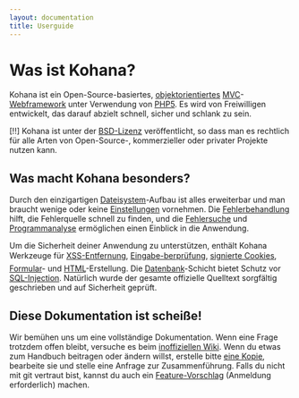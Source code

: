 ```yaml
---
layout: documentation
title: Userguide
---
```

# Was ist Kohana?

Kohana ist ein Open-Source-basiertes, [objektorientiertes](http://de.wikipedia.org/wiki/Objektorientierte_Programmierung) [MVC](http://de.wikipedia.org/wiki/Model_View_Controller "Model View Controller")-[Webframework](http://de.wikipedia.org/wiki/Web_Application_Framework) unter Verwendung von [PHP5](http://php.net/manual/de/intro-whatis "PHP Hypertext Preprocessor"). Es wird von Freiwilligen entwickelt, das darauf abzielt schnell, sicher und schlank zu sein.

[!!] Kohana ist unter der [BSD-Lizenz](http://kohanaframework.org/license) veröffentlicht, so dass man es rechtlich für alle Arten von Open-Source-, kommerzieller oder privater Projekte nutzen kann.

## Was macht Kohana besonders?

Durch den einzigartigen [Dateisystem](/documentation/userguide/about.filesystem)-Aufbau ist alles erweiterbar und man braucht wenige oder keine [Einstellungen](/documentation/userguide/about.configuration) vornehmen. Die [Fehlerbehandlung](/documentation/userguide/debugging.errors) hilft, die Fehlerquelle schnell zu finden, und die [Fehlersuche](/documentation/userguide/debugging) und [Programmanalyse](/documentation/userguide/debugging.profiling) ermöglichen einen Einblick in die Anwendung.

Um die Sicherheit deiner Anwendung zu unterstützen, enthält Kohana Werkzeuge für [XSS-Entfernung](/documentation/userguide/security.xss), [Eingabe-berprüfung](/documentation/userguide/security.validation), [signierte Cookies](/documentation/userguide/security.cookies), [Formular](/documentation/userguide/security.forms)- und [HTML](/documentation/userguide/security.html)-Erstellung. Die [Datenbank](/documentation/userguide/security.database)-Schicht bietet Schutz vor [SQL-Injection](http://de.wikipedia.org/wiki/SQL-Injection). Natürlich wurde der gesamte offizielle Quelltext sorgfältig geschrieben und auf Sicherheit geprüft.

## Diese Dokumentation ist scheiße!

Wir bemühen uns um eine vollständige Dokumentation. Wenn eine Frage trotzdem offen bleibt, versuche es beim [inoffiziellen Wiki](http://kerkness.ca/wiki/doku.php). Wenn du etwas zum Handbuch beitragen oder ändern willst, erstelle bitte [eine Kopie](http://github.com/kohana/userguide), bearbeite sie und stelle eine Anfrage zur Zusammenführung. Falls du nicht mit git vertraut bist, kannst du auch ein [Feature-Vorschlag](http://dev.kohanaframework.org/projects/kohana3/issues) (Anmeldung erforderlich) machen.